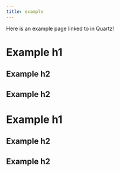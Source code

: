 ```yaml
---
title: example
---
```

Here is an example page linked to in Quartz!

# Example h1

## Example h2

## Example h2

# Example h1

## Example h2

## Example h2